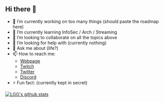 ## Hi there 👋

- 🔭 I’m currently working on too many things (should paste the roadmap here)
- 🌱 I’m currently learning InfoSec / Arch / Streaming
- 👯 I’m looking to collaborate on all the topics above
- 🤔 I’m looking for help with (currently nothing)
- 💬 Ask me about (life?)
- 📫 How to reach me: 
  - [Webpage](https://0xLGG.com)
  - [Twitch](https://www.twitch.tv/0xLGG)
  - [Twitter](https://twitter.com/0xLGG)
  - [Discord](http://discord.com/invite/Gxt3FuXPBm)
- ⚡ Fun fact: (currently kept in secret)

[![LGG's github stats](https://github-readme-stats.vercel.app/api?username=0xLGG&show_icons=true&theme=dark&include_all_commits=true&count_private=true)](https://github.com/anuraghazra/github-readme-stats)
